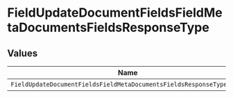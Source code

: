 # FieldUpdateDocumentFieldsFieldMetaDocumentsFieldsResponseType


## Values

| Name                                                                 | Value                                                                |
| -------------------------------------------------------------------- | -------------------------------------------------------------------- |
| `FieldUpdateDocumentFieldsFieldMetaDocumentsFieldsResponseTypeEmail` | email                                                                |